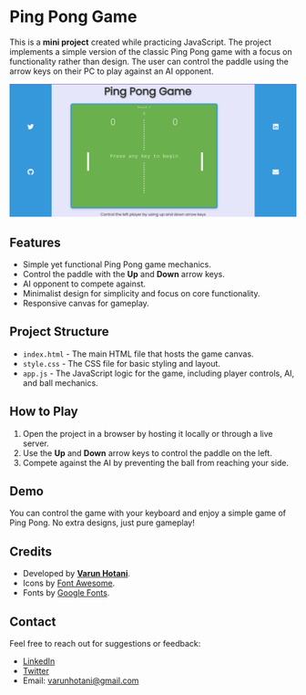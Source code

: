 # Ping Pong Game
This is a **mini project** created while practicing JavaScript. The project implements a simple version of the classic Ping Pong game with a focus on functionality rather than design. The user can control the paddle using the arrow keys on their PC to play against an AI opponent.

![Ping Pong Game](screenshot.png) <!-- Replace with actual screenshot if available -->

## Features
- Simple yet functional Ping Pong game mechanics.
- Control the paddle with the **Up** and **Down** arrow keys.
- AI opponent to compete against.
- Minimalist design for simplicity and focus on core functionality.
- Responsive canvas for gameplay.

## Project Structure
- `index.html` - The main HTML file that hosts the game canvas.
- `style.css` - The CSS file for basic styling and layout.
- `app.js` - The JavaScript logic for the game, including player controls, AI, and ball mechanics.

## How to Play
1. Open the project in a browser by hosting it locally or through a live server.
2. Use the **Up** and **Down** arrow keys to control the paddle on the left.
3. Compete against the AI by preventing the ball from reaching your side.

## Demo
You can control the game with your keyboard and enjoy a simple game of Ping Pong. No extra designs, just pure gameplay!

## Credits
- Developed by **[Varun Hotani](https://github.com/Varun5711)**.
- Icons by [Font Awesome](https://fontawesome.com/).
- Fonts by [Google Fonts](https://fonts.google.com/specimen/Poppins).

## Contact
Feel free to reach out for suggestions or feedback:
- [LinkedIn](https://www.linkedin.com/in/varun-hotani-51b046300/)
- [Twitter](https://x.com/devbyVarun)
- Email: varunhotani@gmail.com
